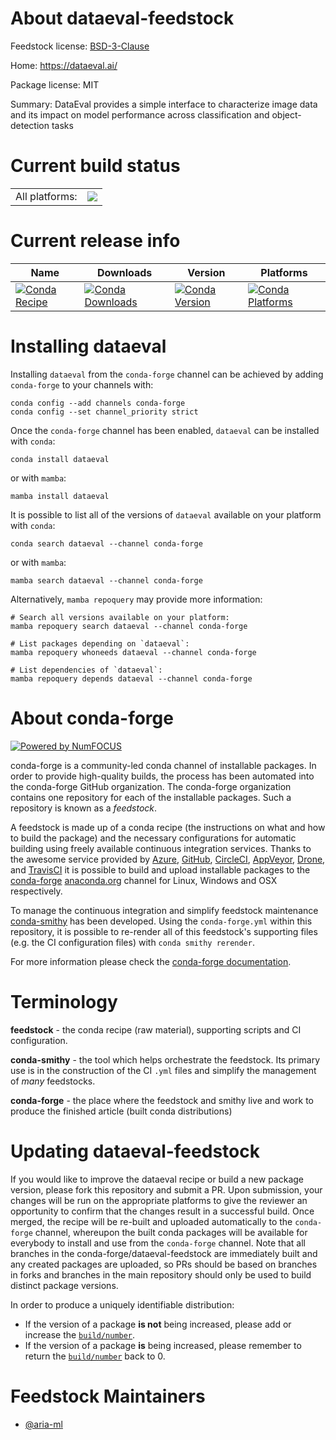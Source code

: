 About dataeval-feedstock
========================

Feedstock license: [BSD-3-Clause](https://github.com/conda-forge/dataeval-feedstock/blob/main/LICENSE.txt)

Home: https://dataeval.ai/

Package license: MIT

Summary: DataEval provides a simple interface to characterize image data and its impact on model performance across classification and object-detection tasks

Current build status
====================


<table><tr><td>All platforms:</td>
    <td>
      <a href="https://dev.azure.com/conda-forge/feedstock-builds/_build/latest?definitionId=23062&branchName=main">
        <img src="https://dev.azure.com/conda-forge/feedstock-builds/_apis/build/status/dataeval-feedstock?branchName=main">
      </a>
    </td>
  </tr>
</table>

Current release info
====================

| Name | Downloads | Version | Platforms |
| --- | --- | --- | --- |
| [![Conda Recipe](https://img.shields.io/badge/recipe-dataeval-green.svg)](https://anaconda.org/conda-forge/dataeval) | [![Conda Downloads](https://img.shields.io/conda/dn/conda-forge/dataeval.svg)](https://anaconda.org/conda-forge/dataeval) | [![Conda Version](https://img.shields.io/conda/vn/conda-forge/dataeval.svg)](https://anaconda.org/conda-forge/dataeval) | [![Conda Platforms](https://img.shields.io/conda/pn/conda-forge/dataeval.svg)](https://anaconda.org/conda-forge/dataeval) |

Installing dataeval
===================

Installing `dataeval` from the `conda-forge` channel can be achieved by adding `conda-forge` to your channels with:

```
conda config --add channels conda-forge
conda config --set channel_priority strict
```

Once the `conda-forge` channel has been enabled, `dataeval` can be installed with `conda`:

```
conda install dataeval
```

or with `mamba`:

```
mamba install dataeval
```

It is possible to list all of the versions of `dataeval` available on your platform with `conda`:

```
conda search dataeval --channel conda-forge
```

or with `mamba`:

```
mamba search dataeval --channel conda-forge
```

Alternatively, `mamba repoquery` may provide more information:

```
# Search all versions available on your platform:
mamba repoquery search dataeval --channel conda-forge

# List packages depending on `dataeval`:
mamba repoquery whoneeds dataeval --channel conda-forge

# List dependencies of `dataeval`:
mamba repoquery depends dataeval --channel conda-forge
```


About conda-forge
=================

[![Powered by
NumFOCUS](https://img.shields.io/badge/powered%20by-NumFOCUS-orange.svg?style=flat&colorA=E1523D&colorB=007D8A)](https://numfocus.org)

conda-forge is a community-led conda channel of installable packages.
In order to provide high-quality builds, the process has been automated into the
conda-forge GitHub organization. The conda-forge organization contains one repository
for each of the installable packages. Such a repository is known as a *feedstock*.

A feedstock is made up of a conda recipe (the instructions on what and how to build
the package) and the necessary configurations for automatic building using freely
available continuous integration services. Thanks to the awesome service provided by
[Azure](https://azure.microsoft.com/en-us/services/devops/), [GitHub](https://github.com/),
[CircleCI](https://circleci.com/), [AppVeyor](https://www.appveyor.com/),
[Drone](https://cloud.drone.io/welcome), and [TravisCI](https://travis-ci.com/)
it is possible to build and upload installable packages to the
[conda-forge](https://anaconda.org/conda-forge) [anaconda.org](https://anaconda.org/)
channel for Linux, Windows and OSX respectively.

To manage the continuous integration and simplify feedstock maintenance
[conda-smithy](https://github.com/conda-forge/conda-smithy) has been developed.
Using the ``conda-forge.yml`` within this repository, it is possible to re-render all of
this feedstock's supporting files (e.g. the CI configuration files) with ``conda smithy rerender``.

For more information please check the [conda-forge documentation](https://conda-forge.org/docs/).

Terminology
===========

**feedstock** - the conda recipe (raw material), supporting scripts and CI configuration.

**conda-smithy** - the tool which helps orchestrate the feedstock.
                   Its primary use is in the construction of the CI ``.yml`` files
                   and simplify the management of *many* feedstocks.

**conda-forge** - the place where the feedstock and smithy live and work to
                  produce the finished article (built conda distributions)


Updating dataeval-feedstock
===========================

If you would like to improve the dataeval recipe or build a new
package version, please fork this repository and submit a PR. Upon submission,
your changes will be run on the appropriate platforms to give the reviewer an
opportunity to confirm that the changes result in a successful build. Once
merged, the recipe will be re-built and uploaded automatically to the
`conda-forge` channel, whereupon the built conda packages will be available for
everybody to install and use from the `conda-forge` channel.
Note that all branches in the conda-forge/dataeval-feedstock are
immediately built and any created packages are uploaded, so PRs should be based
on branches in forks and branches in the main repository should only be used to
build distinct package versions.

In order to produce a uniquely identifiable distribution:
 * If the version of a package **is not** being increased, please add or increase
   the [``build/number``](https://docs.conda.io/projects/conda-build/en/latest/resources/define-metadata.html#build-number-and-string).
 * If the version of a package **is** being increased, please remember to return
   the [``build/number``](https://docs.conda.io/projects/conda-build/en/latest/resources/define-metadata.html#build-number-and-string)
   back to 0.

Feedstock Maintainers
=====================

* [@aria-ml](https://github.com/aria-ml/)

